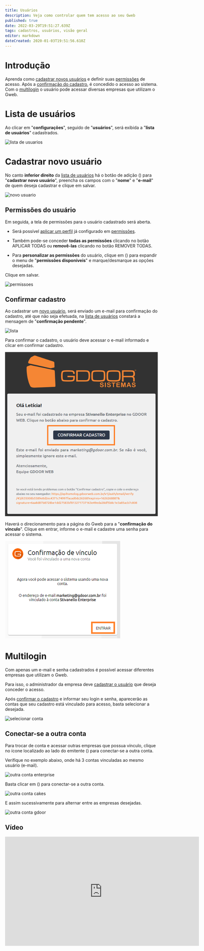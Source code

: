 ```yaml
---
title: Usuários
description: Veja como controlar quem tem acesso ao seu Gweb
published: true
date: 2022-03-29T19:51:27.639Z
tags: cadastros, usuários, visão geral
editor: markdown
dateCreated: 2020-01-03T19:51:56.610Z
---
```


# Introdução

Aprenda como [cadastrar novos usuários](/configuracoes/usuarios#cadastrar-novo-usuário) e definir suas [permissões](https://help.gdoorweb.com.br/pt-br/configuracoes/permissoes) de acesso. Após a [confirmação do cadastro](/configuracoes/usuarios#confirmar-cadastro), é concedido o acesso ao sistema.
Com o [multilogin](/configuracoes/usuarios#multilogin) o usuário pode acessar diversas empresas que utilizam o Gweb.

# Lista de usuários

Ao clicar em "**configurações**", seguido de "**usuários**", será exibida a "**lista de usuários**" cadastrados.

![lista de usuarios](/config/usuários/0_lista_de_usuarios.png)

# Cadastrar novo usuário

No canto **inferior direito** da [lista de usuários](/configuracoes/usuarios#lista-de-usuários) há o botão de adição (<em class="mdi mdi-plus"></em>) para "**cadastrar novo usuário**", preencha os campos com o "**nome**" e "**e-mail**" de quem deseja cadastrar e clique em <span class="mat-button mdi "> salvar</span>.

![novo usuario](/config/usuários/1_novo_usuario.png)

## Permissões do usuário

Em seguida, a tela de permissões para o usuário cadastrado será aberta.

- Será possível [aplicar um perfil](https://help.gdoorweb.com.br/configuracoes/permissoes#perfil) já configurado em [permissões](https://help.gdoorweb.com.br/pt-br/configuracoes/permissoes).

- Também pode-se conceder **todas as permissões** clicando no botão <span class="mat-button mdi "> APLICAR TODAS</span> ou  **removê-las** clicando no botão <span class="mat-button mdi "> REMOVER TODAS</span>.

- Para **personalizar as permissões** do usuário, clique em (<em class="mdi mdi-chevron-down"></em>) para expandir o menu de "**permissões disponíveis**" e marque/desmarque as opções desejadas.

Clique em <span class="mat-button mdi "> salvar</span>.

![permissoes](/config/usuários/2_permissoes.png)

## Confirmar cadastro	

Ao cadastrar um [novo usuário](/configuracoes/usuarios#cadastrar-novo-usuário), será enviado um e-mail para confirmação do cadastro, até que não seja efetuada, na [lista de usuários](/configuracoes/usuarios#lista-de-usuários) constará a mensagem de "**confirmação pendente**".

![lista](/config/usuários/3_lista.png)

Para confirmar o cadastro, o usuário deve acessar o e-mail informado e clicar em <span class="mat-button mdi "> confirmar cadastro</span>.

![e-mail confirmação](/config/usuários/4_email_confirmação.png)

Haverá o direcionamento para a página do Gweb para a "**confirmação do vínculo**".
Clique em <span class="mat-button mdi "> entrar</span>, informe o e-mail e cadastre uma senha para acessar o sistema.

![confirmação](/config/usuários/5_confirmação.png)

# Multilogin

Com apenas um e-mail e senha cadastrados é possível acessar diferentes empresas que utilizam o Gweb.

Para isso, o administrador da empresa deve [cadastrar o usuário](/configuracoes/usuarios#cadastrar-novo-usuário) que deseja conceder o acesso.

Após [confirmar o cadastro](/configuracoes/usuarios#confirmar-cadastro) e informar seu login e senha, aparecerão as contas que seu cadastro está vinculado para acesso, basta selecionar a desejada.

![selecionar conta](/config/usuários/8_selecionar_conta.png)

## Conectar-se a outra conta

Para trocar de conta e acessar outras empresas que possua vínculo, clique no ícone localizado ao lado do emitente (<em class="mdi mdi-home-import-outline"></em>) para conectar-se a outra conta.

Verifique no exemplo abaixo, onde há 3 contas vinculadas ao mesmo usuário (e-mail).

![outra conta enterprise](/config/usuários/9_outra_conta_enterprise.png)

Basta clicar em (<em class="mdi mdi-home-import-outline"></em>) para conectar-se a outra conta.

![outra conta cakes](/config/usuários/10_outra_conta_cakes.png)

E assim sucessivamente para alternar entre as empresas desejadas.

![outra conta gdoor](/config/usuários/11_outra_conta_gdoor.png)

## Vídeo

<div class=text-center>
<iframe width="640" height="360" src="https://www.youtube.com/embed/2Vzhu-ogFxc" title="YouTube video player" frameborder="0" allow="accelerometer; autoplay; clipboard-write; encrypted-media; gyroscope; picture-in-picture" allowfullscreen></iframe>
